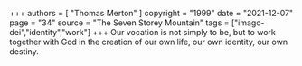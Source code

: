+++
authors = [
  "Thomas Merton"
]
copyright = "1999"
date = "2021-12-07"
page = "34"
source = "The Seven Storey Mountain"
tags = ["imago-dei","identity","work"]
+++
Our vocation is not simply to be, but to work together with God in the creation of our own life, our own identity, our own destiny.
